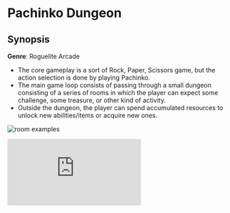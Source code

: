 # Pachinko Dungeon
## Synopsis
**Genre**: Roguelite Arcade

- The core gameplay is a sort of Rock, Paper, Scissors game, but the action selection is done by playing Pachinko.
 - The main game loop consists of passing through a small dungeon consisting of a series of rooms in which the player can expect some challenge, some treasure, or other kind of activity.
 - Outside the dungeon, the player can spend accumulated resources to unlock new abilities/items or acquire new ones.

![room examples](https://i.ibb.co/6r73Xvt/room-examples.png)

![Read more details...](https://github.com/TeoBrunner/pachinko-dungeon/blob/main/Design%20Document.md)
